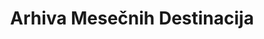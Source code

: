 ---
title: "Arhiva Mesečnih Destinacija"
linkTitle: "Mjesečne Destinacije" # Ovo može biti korisno za meni
url: /destinacija-mjeseca/ # Eksplicitno postavlja URL
---